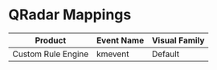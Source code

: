 # QRadar Mappings
|Product|Event Name|Visual Family|
|-------|----------|-------------|
|Custom Rule Engine|kmevent|Default|
